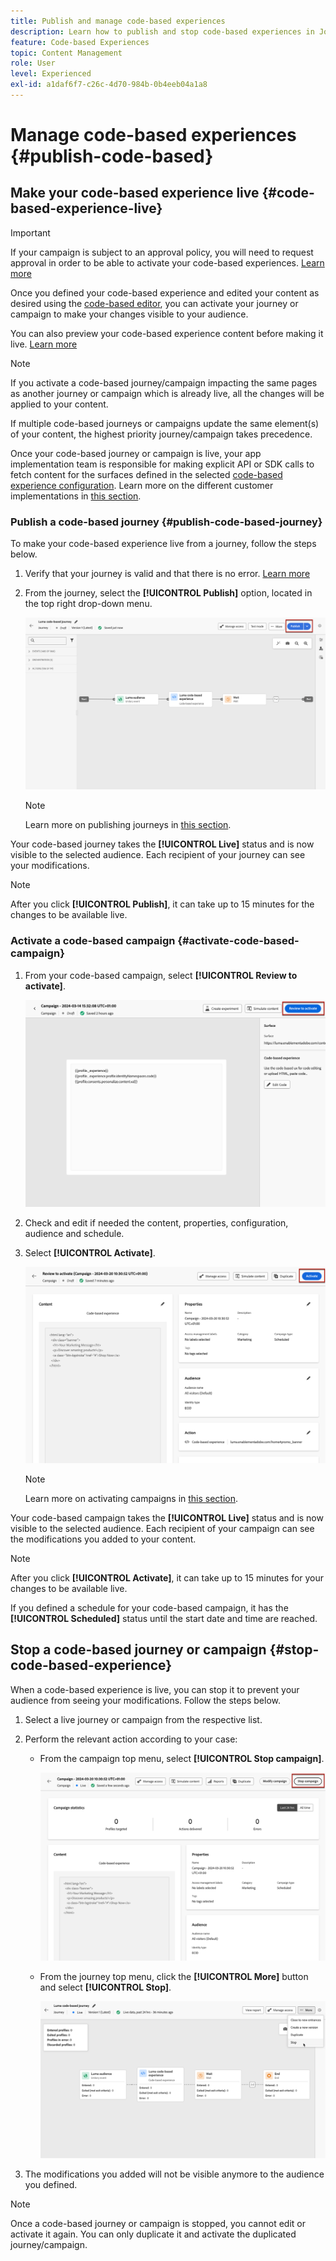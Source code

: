 ```yaml
---
title: Publish and manage code-based experiences
description: Learn how to publish and stop code-based experiences in Journey Optimizer
feature: Code-based Experiences
topic: Content Management
role: User
level: Experienced
exl-id: a1daf6f7-c26c-4d70-984b-0b4eeb04a1a8
---
```

# Manage code-based experiences {#publish-code-based}

## Make your code-based experience live {#code-based-experience-live}

>[!IMPORTANT]
>
> If your campaign is subject to an approval policy, you will need to request approval in order to be able to activate your code-based experiences. [Learn more](../test-approve/gs-approval.md)

Once you defined your code-based experience and edited your content as desired using the [code-based editor](create-code-based.md#edit-code), you can activate your journey or campaign to make your changes visible to your audience.

You can also preview your code-based experience content before making it live. [Learn more](test-code-based.md)

>[!NOTE]
>
>If you activate a code-based journey/campaign impacting the same pages as another journey or campaign which is already live, all the changes will be applied to your content.
>
>If multiple code-based journeys or campaigns update the same element(s) of your content, the highest priority journey/campaign takes precedence.

Once your code-based journey or campaign is live, your app implementation team is responsible for making explicit API or SDK calls to fetch content for the surfaces defined in the selected [code-based experience configuration](code-based-configuration.md). Learn more on the different customer implementations in [this section](code-based-implementation-samples.md).

### Publish a code-based journey {#publish-code-based-journey}

To make your code-based experience live from a journey, follow the steps below.

1. Verify that your journey is valid and that there is no error. [Learn more](../building-journeys/troubleshooting.md#checking-for-errors-before-testing)

1. From the journey, select the **[!UICONTROL Publish]** option, located in the top right drop-down menu.

    ![](assets/code-based-journey-publish.png)

    >[!NOTE]
    >
    >Learn more on publishing journeys in [this section](../building-journeys/publishing-the-journey.md).

Your code-based journey takes the **[!UICONTROL Live]** status and is now visible to the selected audience. Each recipient of your journey can see your modifications.

>[!NOTE]
>
>After you click **[!UICONTROL Publish]**, it can take up to 15 minutes for the changes to be available live.

### Activate a code-based campaign {#activate-code-based-campaign}

1. From your code-based campaign, select **[!UICONTROL Review to activate]**.

    ![](assets/code-based-campaign-review.png)

1. Check and edit if needed the content, properties, configuration, audience and schedule.

1. Select **[!UICONTROL Activate]**.

    ![](assets/code-based-campaign-activate.png)

    >[!NOTE]
    >
    >Learn more on activating campaigns in [this section](../campaigns/review-activate-campaign.md).

Your code-based campaign takes the **[!UICONTROL Live]** status and is now visible to the selected audience. Each recipient of your campaign can see the modifications you added to your content.

>[!NOTE]
>
>After you click **[!UICONTROL Activate]**, it can take up to 15 minutes for your changes to be available live.
>
>If you defined a schedule for your code-based campaign, it has the **[!UICONTROL Scheduled]** status until the start date and time are reached.

## Stop a code-based journey or campaign {#stop-code-based-experience}

When a code-based experience is live, you can stop it to prevent your audience from seeing your modifications. Follow the steps below.

1. Select a live journey or campaign from the respective list.

1. Perform the relevant action according to your case:

    * From the campaign top menu, select **[!UICONTROL Stop campaign]**.

        ![](assets/code-based-campaign-stop.png)

    * From the journey top menu, click the **[!UICONTROL More]** button and select **[!UICONTROL Stop]**.

        ![](assets/code-based-journey-stop.png)

1. The modifications you added will not be visible anymore to the audience you defined.

>[!NOTE]
>
>Once a code-based journey or campaign is stopped, you cannot edit or activate it again. You can only duplicate it and activate the duplicated journey/campaign.

<!--Reporting TBC

## Check the code-based experience reports {#check-code-based-reports}

Once your code-based experience is live, you can check the **[!UICONTROL Code-based]** tab of the  [Journey report](../reports/journey-global-report-cja.md#web-cja) and [Campaign report](../reports/campaign-global-report-cja.md#web) to compare elements such as the number of experiences delivered to your audience, and the number of engagements with your content.-->

<!--## Code-based reports

You can access code-based journey or campaign reports from the summary screen.

Global reports display events that occurred at least two hours ago and cover events over a selected time period. In comparison, Live reports focus on events that took place within the past 24 hours, with a minimum time interval of two minutes from the event occurrence.

### Code-based live report {#live-report-code-based}

From your campaign **[!UICONTROL Live report]**, the **[!UICONTROL Code-based experience]** tab details the main information relative to your apps or web pages. [Learn more on live report](../reports/campaign-live-report.md)

+++Learn more on the different metrics and widgets available for the Code-based experience report.

The **[!UICONTROL Code-based experience performance]** KPIs detail the main information relative to your visitors' engagement with your code-based experiences, such as:

* **[!UICONTROL Impressions]**: total number of experiences delivered to all users.

* **[!UICONTROL Interactions]**:  total number of engagements with your app/page. This includes any actions taken by the users, such as clicks or any other interactions.

The **[!UICONTROL Code-based experience summary]** graph shows the evolution of your experiences (impressions, unique impressions and interactions) for the last 24 hours.

TBC: The **[!UICONTROL Interactions by element]** table details the main information relative to your visitors' engagement with the various elements on your app/pages.
+++

### Code-based global report {#global-report-code-based}

Code-based campaign global report can be accessed directly from your journey or campaign with the **[!UICONTROL View report]** button. [Learn more on global report](../reports/campaign-global-report-cja.md)

From your Campaign **[!UICONTROL Global report]**, the **[!UICONTROL Code-based experience]** tab details the main information relative to your apps or web pages.

![](assets/code-based-campaign-global-report.png)

Add image TBC

+++Learn more on the different metrics and widgets available for the Code-based experience report.

The **[!UICONTROL Code-based experience performance]** KPIs detail the main information relative to your visitors' engagement with your experiences, such as:

* **[!UICONTROL Unique impressions]**: number of unique users to whom the experience was delivered.

* **[!UICONTROL Impressions]**: total number of experiences delivered to all users.

* **[!UICONTROL Interactions]**: percentage of engagements with your app/page. This includes any actions taken by the users, such as clicks or any other interactions.

The **[!UICONTROL Code-based experience summary]** graph shows the evolution of your experiences (unique impressions, impressions and interactions) for the concerned period.

TBC: The **[!UICONTROL Interactions by element]** table details the main information relative to your visitors' engagement with the various elements on your apps/pages.
+++

-->

